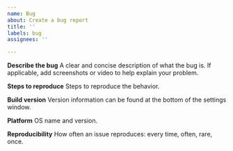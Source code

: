 ```yaml
---
name: Bug
about: Create a bug report
title: ''
labels: bug
assignees: ''

---
```


**Describe the bug**
A clear and concise description of what the bug is. If applicable, add screenshots or video to help explain your problem.

**Steps to reproduce**
Steps to reproduce the behavior.

**Build version**
Version information can be found at the bottom of the settings window.

**Platform**
OS name and version.

**Reproducibility**
How often an issue reproduces: every time, often, rare, once.
